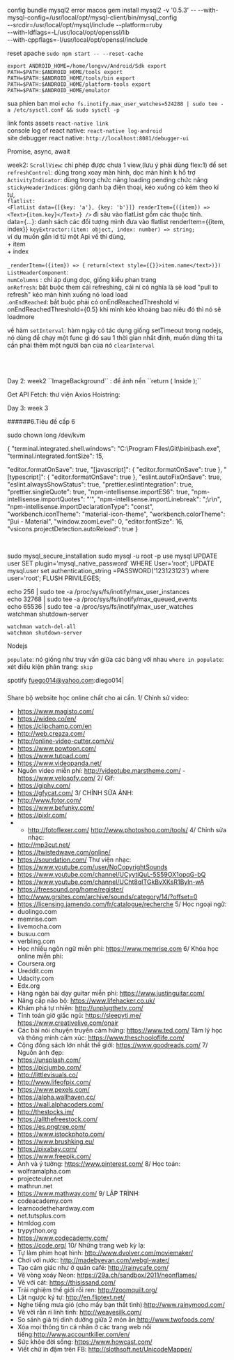 
config bundle mysql2 error macos
gem install mysql2 -v '0.5.3' -- --with-mysql-config=/usr/local/opt/mysql-client/bin/mysql_config \
                 --srcdir=/usr/local/opt/mysql/include --platform=ruby \
                 --with-ldflags=-L/usr/local/opt/openssl/lib \
                 --with-cppflags=-I/usr/local/opt/openssl/include
                 
reset apache  ``sudo npm start -- --reset-cache``

``export ANDROID_HOME=/home/longvv/Android/Sdk
export PATH=$PATH:$ANDROID_HOME/tools
export PATH=$PATH:$ANDROID_HOME/tools/bin
export PATH=$PATH:$ANDROID_HOME/platform-tools
export PATH=$PATH:$ANDROID_HOME/emulator``

sua phien ban moi `echo fs.inotify.max_user_watches=524288 | sudo tee -a /etc/sysctl.conf && sudo sysctl -p`


link fonts assets ``react-native link``
<br />
console log of react native: ``react-native log-android``
<br/>
site debugger react native: ``http://localhost:8081/debugger-ui``

Promise,
async,
await

week2: 
``ScrollView``: chỉ phép được chưa 1 view,(lưu ý phải dùng flex:1) để set<br />
``refreshControl``: dùng trong xoay màn hình, dọc màn hình k hổ trợ<br />
``ActivityIndicator``: dùng trong chức năng loading pending chức năng
``stickyHeaderIndices``: giống danh bạ điện thoại, kéo xuống có kém theo kí tự,<br />
``flatlist:`` <br/>
``<FlatList
    data={[{key: 'a'}, {key: 'b'}]}
    renderItem={({item}) => <Text>{item.key}</Text>}
  />``
  đi sâu vào flatList gồm các thuộc tính.<br/>
    data={...}: danh sách các đối tượng mình đưa vào flatlist
    renderItem={{item, index}} 
  ``keyExtractor:(item: object, index: number) => string;``<br />
  ví dụ muốn gắn id từ một Api về thì dùng, <br />
    + item<br />
    + index<br />

``_renderItem=({item}) => {``
    ``return(<text style={{}}>item.name</text>)})``
    <br/>
    ``ListHeaderComponent``:<br />
    ``numColumns`` : chỉ áp dụng dọc, giống kiểu phan trang <br />
    ``onRefresh``: băt buộc them cái  refreshing, cái ni có nghĩa là sẽ load "pull to refresh" kéo màn hình xuống nó load load <br />
    .``onEndReached``: bắt buộc phải có onEndReachedThreshold ví onEndReachedThreshold={0.5} khi mình kéo khoảng bao niêu đó thì nó sẽ loadmore<br />

về hàm ``setInterval``:  hàm ngày có tác dụng giống setTimeout trong nodejs, nó dùng để chạy một func gì đó sau 1 thời gian nhất định, muốn dừng thì ta cần phải thêm một người bạn của nó ``clearInterval`` 

<br/>
<br/>
<br/>
Day 2: week2
``ImageBackground`` : để ảnh nền
``return (
  <ImageBackground source={...} style={{width: '100%', height: '100%'}}>
    <Text>Inside</Text>
  </ImageBackground>
);``

Get API
Fetch: 
thư viện Axios
Hoistring: 

Day 3: week 3

######6.Tiêu đề cấp 6

sudo chown long /dev/kvm

{
  "terminal.integrated.shell.windows": "C:\\Program Files\\Git\\bin\\bash.exe",
  "terminal.integrated.fontSize": 15,

  "editor.formatOnSave": true,
  "[javascript]": {
    "editor.formatOnSave": true
  },
  "[typescript]": {
    "editor.formatOnSave": true
  },
  "eslint.autoFixOnSave": true,
  "eslint.alwaysShowStatus": true,
  "prettier.eslintIntegration": true,
  "prettier.singleQuote": true,
  "npm-intellisense.importES6": true,
  "npm-intellisense.importQuotes": "'",
  "npm-intellisense.importLinebreak": ";\r\n",
  "npm-intellisense.importDeclarationType": "const",
  "workbench.iconTheme": "material-icon-theme",
  "workbench.colorTheme": "βui - Material",
  "window.zoomLevel": 0,
  "editor.fontSize": 16,
  "vsicons.projectDetection.autoReload": true
}

<br/>

sudo mysql_secure_installation
sudo mysql -u root -p
use mysql
UPDATE user SET plugin='mysql_native_password' WHERE User='root';
UPDATE mysql.user set authentication_string =PASSWORD('123123123') where user='root';
FLUSH PRIVILEGES;

echo 256 | sudo tee -a /proc/sys/fs/inotify/max_user_instances<br/>
echo 32768 | sudo tee -a /proc/sys/fs/inotify/max_queued_events<br/>
echo 65536 | sudo tee -a /proc/sys/fs/inotify/max_user_watches<br/>
watchman shutdown-server<br/>

``watchman watch-del-all``<br/>
``watchman shutdown-server``

Nodejs

``populate``: nó giống như truy vấn giữa các bảng với nhau
``where in populate``: xét điều kiện
phân trang:
``skip``

spotify 
fuego014@yahoo.com:diego014|

###
Share bộ website học online chất cho ai cần.
1/ Chỉnh sử video:
- https://www.magisto.com/
- https://wideo.co/en/
- https://clipchamp.com/en
- http://web.creaza.com/
- http://online-video-cutter.com/vi/
- https://www.powtoon.com/
- https://www.tutpad.com/
- https://www.videopanda.net/
- Nguồn video miễn phí: http://videotube.marstheme.com/ - https://www.velosofy.com/
2/ Gif:
- https://giphy.com/
- https://gfycat.com/
3/ CHỈNH SỬA ẢNH:
- http://www.fotor.com/
- https://www.befunky.com/
- https://pixlr.com/
- - http://fotoflexer.com/
http://www.photoshop.com/tools/
4/ Chỉnh sửa nhạc:
- http://mp3cut.net/
- https://twistedwave.com/online/
- https://soundation.com/  Thư viện nhạc:
- https://www.youtube.com/user/NoCopyrightSounds
- https://www.youtube.com/channel/UCyytiQuL-5S59OX1opqG-bQ
- https://www.youtube.com/channel/UCht8qITGkBvXKsR1Byln-wA
- https://freesound.org/home/register/
- http://www.grsites.com/archive/sounds/category/14/?offset=0
- https://licensing.jamendo.com/fr/catalogue/recherche
5/ Học ngoại ngữ:
- duolingo.com
- memrise.com
- livemocha.com
- busuu.com
- verbling.com
- Học nhiều ngôn ngữ miễn phí: https://www.memrise.com
6/ Khóa học online miễn phí:
- Coursera.org
- Ureddit.com
- Udacity.com
- Edx.org
- Hàng ngàn bài dạy guitar miễn phí: https://www.justinguitar.com/
- Nâng cấp não bộ: https://www.lifehacker.co.uk/
- Khám phá tự nhiên: http://unplugthetv.com/
- Tính toán giờ giấc ngủ: https://sleepyti.me/ https://www.creativelive.com/onair
- Các bài nói chuyện truyền cảm hứng: https://www.ted.com/
Tâm lý học và thông minh cảm xúc: https://www.theschooloflife.com/
- Cộng đồng sách lớn nhất thế giới: https://www.goodreads.com/
7/ Nguồn ảnh đẹp:
- https://unsplash.com/
- https://picjumbo.com/
- http://littlevisuals.co/
- http://www.lifeofpix.com/
- https://www.pexels.com/
- https://alpha.wallhaven.cc/
- https://wall.alphacoders.com/
- http://thestocks.im/
- https://allthefreestock.com/
- https://es.pngtree.com/
- https://www.istockphoto.com/
- https://www.brushking.eu/
- https://pixabay.com/
- https://www.freepik.com/
- Ảnh và ý tưởng: https://www.pinterest.com/
8/ Học toán:
- wolframalpha.com
- projecteuler.net
- mathrun.net
- https://www.mathway.com/
9/ LẬP TRÌNH:
- codeacademy.com
- learncodethehardway.com
- net.tutsplus.com
- htmldog.com
- trypython.org
- https://www.codecademy.com/
- https://code.org/
10/ Những trang web kỳ lạ:
- Tự làm phim hoạt hình: http://www.dvolver.com/moviemaker/
- Chơi với nước: http://madebyevan.com/webgl-water/
- Tạo cảm giác như ở quán café: http://rainycafe.com/
- Vẽ vòng xoáy Neon: https://29a.ch/sandbox/2011/neonflames/
- Vẽ với cát: https://thisissand.com/
- Trải nghiệm thế giới rối ren: http://zoomquilt.org/
- Lật ngược ký tự: http://en.fliptext.net/
- Nghe tiếng mưa gió (cho mấy bạn thất tình):http://www.rainymood.com/
- Vẽ vời rằn ri linh tinh: http://weavesilk.com/
- So sánh giá trị dinh dưỡng giữa 2 món ăn:http://www.twofoods.com/
- Xóa mọi thông tin cá nhân ở các trang web nổi tiếng:http://www.accountkiller.com/en/
- Sức khỏe đời sống: https://www.howcast.com/
- Viết chữ in đậm trên FB: http://slothsoft.net/UnicodeMapper/
